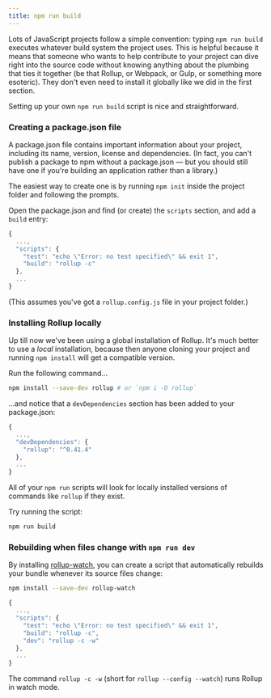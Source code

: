 ```yaml
---
title: npm run build
---
```


Lots of JavaScript projects follow a simple convention: typing `npm run build` executes whatever build system the project uses. This is helpful because it means that someone who wants to help contribute to your project can dive right into the source code without knowing anything about the plumbing that ties it together (be that Rollup, or Webpack, or Gulp, or something more esoteric). They don't even need to install it globally like we did in the first section.

Setting up your own `npm run build` script is nice and straightforward.

### Creating a package.json file

A package.json file contains important information about your project, including its name, version, license and dependencies. (In fact, you can't publish a package to npm without a package.json — but you should still have one if you're building an application rather than a library.)

The easiest way to create one is by running `npm init` inside the project folder and following the prompts.

Open the package.json and find (or create) the `scripts` section, and add a `build` entry:

```js
{
  ...,
  "scripts": {
    "test": "echo \"Error: no test specified\" && exit 1",
    "build": "rollup -c"
  },
  ...
}
```

(This assumes you've got a `rollup.config.js` file in your project folder.)


### Installing Rollup locally

Up till now we've been using a global installation of Rollup. It's much better to use a *local* installation, because then anyone cloning your project and running `npm install` will get a compatible version.

Run the following command...

```bash
npm install --save-dev rollup # or `npm i -D rollup`
```

...and notice that a `devDependencies` section has been added to your package.json:

```js
{
  ...,
  "devDependencies": {
    "rollup": "^0.41.4"
  },
  ...
}
```

All of your `npm run` scripts will look for locally installed versions of commands like `rollup` if they exist.

Try running the script:

```bash
npm run build
```


### Rebuilding when files change with `npm run dev`

By installing [rollup-watch](https://github.com/rollup/rollup-watch), you can create a script that automatically rebuilds your bundle whenever its source files change:

```bash
npm install --save-dev rollup-watch
```

```js
{
  ...,
  "scripts": {
    "test": "echo \"Error: no test specified\" && exit 1",
    "build": "rollup -c",
    "dev": "rollup -c -w"
  },
  ...
}
```

The command `rollup -c -w` (short for `rollup --config --watch`) runs Rollup in watch mode.
